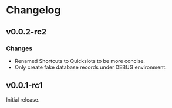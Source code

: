 # Changelog

## v0.0.2-rc2
### Changes
* Renamed Shortcuts to Quickslots to be more concise.
* Only create fake database records under DEBUG environment.

## v0.0.1-rc1
Initial release.
